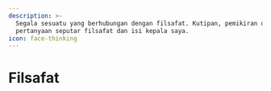 ```yaml
---
description: >-
  Segala sesuatu yang berhubungan dengan filsafat. Kutipan, pemikiran dan
  pertanyaan seputar filsafat dan isi kepala saya.
icon: face-thinking
---
```


# Filsafat

